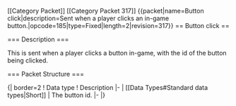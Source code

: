 \[\[Category Packet\]\] \[\[Category Packet 317\]\]
{{packet\|name=Button click\|description=Sent when a player clicks an
in-game button.\|opcode=185\|type=Fixed\|length=2\|revision=317}} ==
Button click ==

=== Description ===

This is sent when a player clicks a button in-game, with the id of the
button being clicked.

=== Packet Structure ===

{\| border=2 ! Data type ! Description \|- \| \[\[Data Types\#Standard
data types\|Short\]\] \| The button id. \|- \|}

